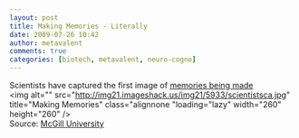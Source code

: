 ```yaml
---
layout: post
title: Making Memories - Literally
date: 2009-07-26 10:42
author: metavalent
comments: true
categories: [biotech, metavalent, neuro-cogno]
---
```

Scientists have captured the first image of <a href="http://www.physorg.com/news164554667.html">memories being made</a><br /><img alt="" src="http://img21.imageshack.us/img21/5933/scientistsca.jpg" title="Making Memories" class="alignnone "loading="lazy" width="260" height="260" /><br />
Source: <a href="http://www.mcgill.ca/">McGill University</a>

